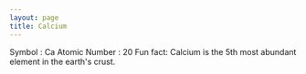 ```yaml
---
layout: page
title: Calcium
---
```



Symbol : Ca
Atomic Number : 20
Fun fact: Calcium is the 5th most abundant element in the earth's crust.